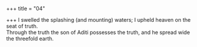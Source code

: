 +++
title = "04"

+++
I swelled the splashing (and mounting) waters; I upheld heaven on the  seat of truth.  
Through the truth the son of Aditi possesses the truth, and he spread  wide the threefold earth.  